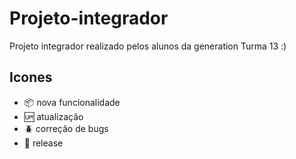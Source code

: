 # Projeto-integrador
Projeto integrador realizado pelos alunos da generation Turma 13 :)
## Icones

- :package: nova funcionalidade
- :up: atualização
- :beetle: correção de bugs
- :checkered_flag: release
